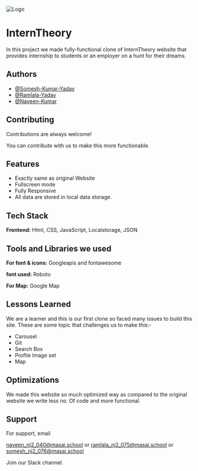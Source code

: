 
![Logo](https://assets.interntheory.com/creative/logo.png)

    
# InternTheory

In this project we made fully-functional clone of InternTheory website that provides internship to students or an employer on a hunt for their dreams.


## Authors

- [@Somesh-Kumar-Yadav](https://github.com/Somesh-Kumar-Yadav)
- [@Ramlala-Yadav](https://github.com/Ramlala-Yadav-Git)
- [@Naveen-Kumar](https://github.com/Naveenverma440)
## Contributing

Contributions are always welcome!

You can contribute with us to make this more functionable.
  
## Features

- Exactly same as original Website
- Fullscreen mode
- Fully Responsive
- All data are stored in local data storage.


## Tech Stack

**Frontend:** Html, CSS, JavaScript, Localstorage, JSON


## Tools and Libraries we used

**For font & icons:** Googleapis and fontawesome

**font used:** Roboto

**For Map:** Google Map
  
  
## Lessons Learned

We are a learner and this is our first clone so faced many issues to build this site. These are some topic that challenges us to make this:-
- Carousel
- Git 
- Search Box
- Profile Image set 
- Map
  
## Optimizations

We made this website so much optimized way as compared to the original website we write less no. Of code and more functional.
  
## Support

For support, email  

naveen_nj2_040@masai.school or
ramlala_nj2_075@masai.school or
somesh_nj2_076@masai.school

 Join our Slack channel.
 
  
